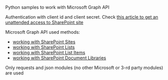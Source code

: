 Python samples to work with Microsoft Graph API

Authentication with client id and client secret. Check [this article to get an unattended access to SharePoint site](https://vladilen.com/software/sharepoint/sites-selected-api-permissions-for-sharepoint-access/)

Microsoft Graph API used methods:
- [working with SharePoint Sites](https://learn.microsoft.com/en-us/graph/api/resources/site)
- [working with SharePoint Lists](https://learn.microsoft.com/en-us/graph/api/resources/list)
- [working with SharePoint List Items](https://learn.microsoft.com/en-us/graph/api/resources/listitem)
- [working with SharePoint Document Libraries](https://learn.microsoft.com/en-us/graph/api/resources/drive)

Only requests and json modules (no other Microsoft or 3-rd party modules) are used


